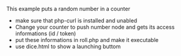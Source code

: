 
This example puts a random number in a counter
- make sure that php-curl is installed and unabled
- Change your counter to push number node and gets its access informations (id / token) 
- put these informations in roll.php and make it executable
- use dice.html to show a launching buttom
 